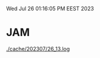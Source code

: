 Wed Jul 26 01:16:05 PM EEST 2023
# JAM
<a href='./cache/202307/26_13.log'>./cache/202307/26_13.log</a>
